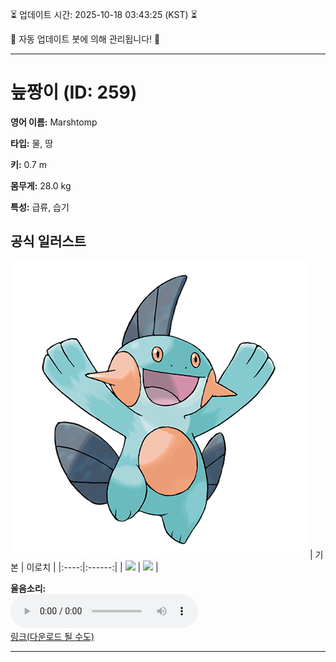 
⏳ 업데이트 시간: 2025-10-18 03:43:25 (KST) ⏳

🤖 자동 업데이트 봇에 의해 관리됩니다! 🤖

---

# 늪짱이 (ID: 259)
**영어 이름:** Marshtomp

**타입:** 물, 땅

**키:** 0.7 m

**몸무게:** 28.0 kg

**특성:** 급류, 습기

## 공식 일러스트
![](https://raw.githubusercontent.com/PokeAPI/sprites/master/sprites/pokemon/other/official-artwork/259.png)
| 기본 | 이로치 |
|:----:|:------:|
| <img src="http://play.pokemonshowdown.com/sprites/ani/marshtomp.gif" width="200"> | <img src="http://play.pokemonshowdown.com/sprites/ani-shiny/marshtomp.gif" width="200"> |

**울음소리:**<br><audio controls src="https://raw.githubusercontent.com/PokeAPI/cries/main/cries/pokemon/latest/259.ogg"></audio><br> [링크(다운로드 될 수도)](https://raw.githubusercontent.com/PokeAPI/cries/main/cries/pokemon/latest/259.ogg)


---

